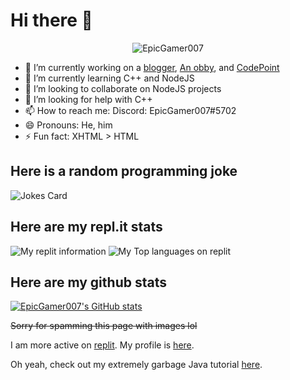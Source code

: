 # Hi there 👋

<!--
**EpicGamer007/EpicGamer007** is a ✨ _special_ ✨ repository because its `README.md` (this file) appears on your GitHub profile.
Here are some ideas to get you started:
-->

<p align="center"> <img src="https://komarev.com/ghpvc/?username=EpicGamer007" alt="EpicGamer007"/> </p> 

- 🔭 I’m currently working on a [blogger](https://replit.com/@EpicGamer007/blogger), [An obby](https://replit.com/@EpicGamer007/3js), and [CodePoint](https://replit.com/@xxpertHacker/CodePoint)
- 🌱 I’m currently learning C++ and NodeJS
- 👯 I’m looking to collaborate on NodeJS projects
- 🤔 I’m looking for help with C++
- 📫 How to reach me: Discord: EpicGamer007#5702
- 😄 Pronouns: He, him
- ⚡ Fun fact: XHTML > HTML

## Here is a random programming joke
![Jokes Card](https://readme-jokes.vercel.app/api)

## Here are my repl.it stats

<img src="https://short.epicgamer007.repl.co/mini" alt="My replit information"/>
<img src="https://short.epicgamer007.repl.co/langs" alt="My Top languages on replit"/>

## Here are my github stats

[![EpicGamer007's GitHub stats](https://github-readme-stats.vercel.app/api?username=EpicGamer007&theme=dark)](https://github.com/anuraghazra/github-readme-stats)

~~Sorry for spamming this page with images lol~~

I am more active on [replit](https://replit.com). My profile is [here](https://replit.com/@EpicGamer007).

Oh yeah, check out my extremely garbage Java tutorial [here](https://repl.it/talk/learn/Java-and-The-ultimate-tutorial-to-get-you-started/58672).
